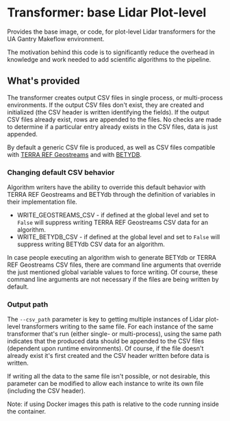 # Transformer: base Lidar Plot-level

Provides the base image, or code, for plot-level Lidar transformers for the UA Gantry Makeflow environment.

The motivation behind this code is to significantly reduce the overhead in knowledge and work needed to add scientific algorithms to the pipeline.

##  What's provided
The transformer creates output CSV files in single process, or multi-process environments.
If the output CSV files don't exist, they are created and initialized (the CSV header is written identifying the fields).
If the output CSV files already exist, rows are appended to the files.
No checks are made to determine if a particular entry already exists in the CSV files, data is just appended.

By default a generic CSV file is produced, as well as CSV files compatible with [TERRA REF Geostreams](https://docs.terraref.org/user-manual/data-products/environmental-conditions) and with [BETYDB](https://www.betydb.org/).

### Changing default CSV behavior
Algorithm writers have the ability to override this default behavior with TERRA REF Geostreams and BETYdb through the definition of variables in their implementation file.
* WRITE_GEOSTREAMS_CSV - if defined at the global level and set to `False` will suppress writing TERRA REF Geostreams CSV data for an algorithm.
* WRITE_BETYDB_CSV - if defined at the global level and set to `False` will suppress writing BETYdb CSV data for an algorithm.

In case people executing an algorithm wish to generate BETYdb or TERRA REF Geostreams CSV files, there are command line arguments that override the just mentioned global variable values to force writing. 
Of course, these command line arguments are not necessary if the files are being written by default.

### Output path
The `--csv_path` parameter is key to getting multiple instances of Lidar plot-level transformers writing to the same file.
For each instance of the same transformer that's run (either single- or multi-process), using the same path indicates that the produced data should be appended to the CSV files (dependent upon runtime environments).
Of course, if the file doesn't already exist it's first created and the CSV header written before data is written.

If writing all the data to the same file isn't possible, or not desirable, this parameter can be modified to allow each instance to write its own file (including the CSV header).

Note: if using Docker images this path is relative to the code running inside the container.

